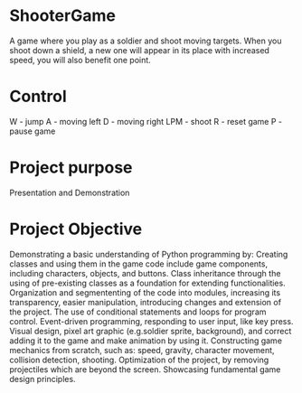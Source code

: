 # ShooterGame
  A game where you play as a soldier and shoot moving targets. 
  When you shoot down a shield, a new one will appear in its place with increased speed, 
  you will also benefit one point.
# Control
  W - jump
  A - moving left
  D - moving right
  LPM - shoot
  R - reset game
  P - pause game
# Project purpose
  Presentation and Demonstration
# Project Objective
  Demonstrating a basic understanding of Python programming by:
    Creating classes and using them in the game code  include game components, including characters, objects, and buttons. 
    Class inheritance through the using of pre-existing classes as a foundation for extending functionalities.
    Organization and segmententing of the code into modules, increasing its transparency, easier manipulation, introducing changes and extension of the project.
    The use of conditional statements and loops for program control.
    Event-driven programming, responding to user input, like key press.
    Visual design, pixel art graphic (e.g.soldier sprite, background), and correct adding it to the game and make animation by using it.
    Constructing game mechanics from scratch, such as: speed, gravity, character movement, collision detection, shooting.
    Optimization of the project, by removing projectiles which are beyond the screen.
    Showcasing fundamental game design principles.